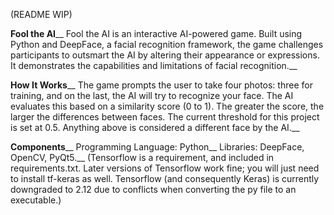 (README WIP)

**Fool the AI**__
Fool the AI is an interactive AI-powered game. Built using Python and DeepFace, a facial recognition framework, the game challenges participants to outsmart the AI by altering their appearance or expressions. It demonstrates the capabilities and limitations of facial recognition.__

**How It Works**__
The game prompts the user to take four photos: three for training, and on the last, the AI will try to recognize your face. The AI evaluates this based on a similarity score (0 to 1). The greater the score, the larger the differences between faces. The current threshold for this project is set at 0.5. Anything above is considered a different face by the AI.__

**Components**__
Programming Language: Python__
Libraries: DeepFace, OpenCV, PyQt5.__
(Tensorflow is a requirement, and included in requirements.txt. Later versions of Tensorflow work fine; you will just need to install tf-keras as well. Tensorflow (and consequently Keras) is currently downgraded to 2.12 due to conflicts when converting the py file to an executable.)
